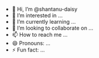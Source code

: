 - 👋 Hi, I’m @shantanu-daisy
- 👀 I’m interested in ...
- 🌱 I’m currently learning ...
- 💞️ I’m looking to collaborate on ...
- 📫 How to reach me ...
- 😄 Pronouns: ...
- ⚡ Fun fact: ...

<!---
shantanu-daisy/shantanu-daisy is a ✨ special ✨ repository because its `README.md` (this file) appears on your GitHub profile.
You can click the Preview link to take a look at your changes.
--->
